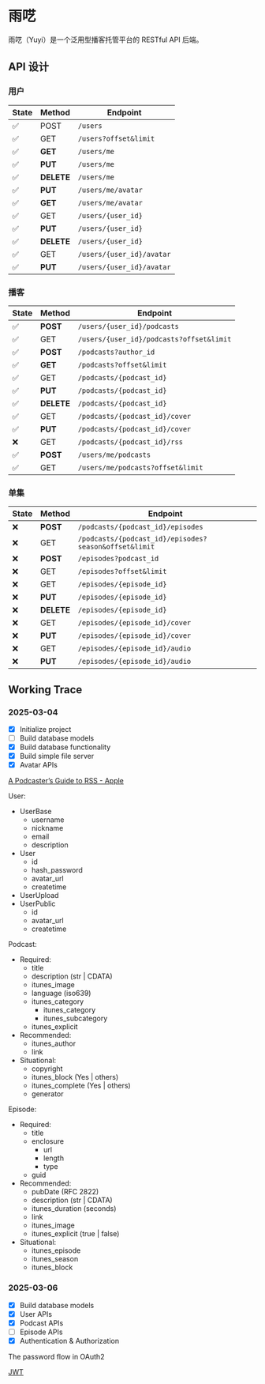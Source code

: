 # 雨呓

雨呓（Yuyi）是一个泛用型播客托管平台的 RESTful API 后端。

## API 设计

### 用户

State   | Method      | Endpoint
--------|-------------|-----
✅      | POST        | `/users`
✅      | GET         | `/users?offset&limit`
✅      | **GET**     | `/users/me`
✅      | **PUT**     | `/users/me`
✅      | **DELETE**  | `/users/me`
✅      | **PUT**     | `/users/me/avatar`
✅      | **GET**     | `/users/me/avatar`
✅      | GET         | `/users/{user_id}`
✅      | **PUT**     | `/users/{user_id}`
✅      | **DELETE**  | `/users/{user_id}`
✅      | GET         | `/users/{user_id}/avatar`
✅      | **PUT**     | `/users/{user_id}/avatar`

### 播客

State   | Method      | Endpoint
--------|-------------|-----
✅      | **POST**    | `/users/{user_id}/podcasts`
✅      | GET         | `/users/{user_id}/podcasts?offset&limit`
✅      | **POST**    | `/podcasts?author_id`
✅      | **GET**     | `/podcasts?offset&limit`
✅      | GET         | `/podcasts/{podcast_id}`
✅      | **PUT**     | `/podcasts/{podcast_id}`
✅      | **DELETE**  | `/podcasts/{podcast_id}`
✅      | GET         | `/podcasts/{podcast_id}/cover`
✅      | **PUT**     | `/podcasts/{podcast_id}/cover`
❌      | GET         | `/podcasts/{podcast_id}/rss`
✅      | **POST**    | `/users/me/podcasts`
✅      | GET         | `/users/me/podcasts?offset&limit`

### 单集

State   | Method      | Endpoint
--------|-------------|-----
❌      | **POST**    | `/podcasts/{podcast_id}/episodes`
❌      | GET         | `/podcasts/{podcast_id}/episodes?season&offset&limit`
❌      | **POST**    | `/episodes?podcast_id`
❌      | GET         | `/episodes?offset&limit`
❌      | GET         | `/episodes/{episode_id}`
❌      | **PUT**     | `/episodes/{episode_id}`
❌      | **DELETE**  | `/episodes/{episode_id}`
❌      | GET         | `/episodes/{episode_id}/cover`
❌      | **PUT**     | `/episodes/{episode_id}/cover`
❌      | GET         | `/episodes/{episode_id}/audio`
❌      | **PUT**     | `/episodes/{episode_id}/audio`

## Working Trace

### 2025-03-04

- [x] Initialize project
- [ ] Build database models
- [x] Build database functionality
- [x] Build simple file server
- [x] Avatar APIs

[A Podcaster’s Guide to RSS - Apple](https://help.apple.com/itc/podcasts_connect/)

User:

- UserBase
    - username
    - nickname 
    - email
    - description
- User
    - id
    - hash_password
    - avatar_url
    - createtime
- UserUpload
- UserPublic
    - id
    - avatar_url
    - createtime

Podcast:

- Required:
    - title
    - description (str | CDATA)
    - itunes_image
    - language (iso639)
    - itunes_category
        - itunes_category
        - itunes_subcategory
    - itunes_explicit
- Recommended:
    - itunes_author
    - link
- Situational:
    - copyright
    - itunes_block (Yes | others)
    - itunes_complete (Yes | others)
    - generator

Episode:

- Required:
    - title
    - enclosure
        - url
        - length
        - type
    - guid
- Recommended:
    - pubDate (RFC 2822)
    - description (str | CDATA)
    - itunes_duration (seconds)
    - link
    - itunes_image
    - itunes_explicit (true | false)
- Situational:
    - itunes_episode
    - itunes_season
    - itunes_block

### 2025-03-06

- [x] Build database models
- [x] User APIs
- [x] Podcast APIs
- [ ] Episode APIs
- [x] Authentication & Authorization

The password flow in OAuth2

[JWT](https://jwt.io/)

